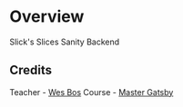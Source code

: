 # Overview

Slick's Slices Sanity Backend

## Credits

Teacher - [Wes Bos](https://github.com/wesbos/)
Course - [Master Gatsby](https://mastergatsby.com/)
